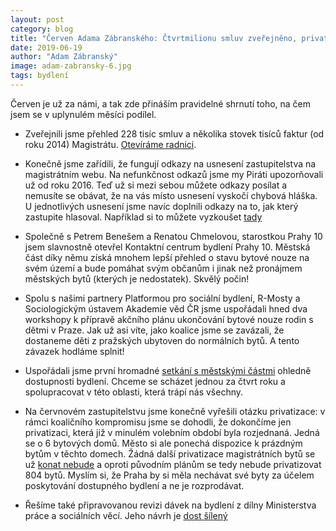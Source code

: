 ```yaml
---
layout: post
category: blog
title: "Červen Adama Zábranského: Čtvrtmilionu smluv zveřejněno, privatizace dokončeny a centrum bydlení na Praze 10 otevřeno"
date: 2019-06-19
author: "Adam Zábranský"
image: adam-zabransky-6.jpg
tags: bydlení
---
```


Červen je už za námi, a tak zde přináším pravidelné shrnutí toho, na čem jsem se v uplynulém měsíci podílel.

- Zveřejnili jsme přehled 228 tisíc smluv a několika stovek tisíců faktur (od roku 2014) Magistrátu. [Otevíráme radnici](http://www.praha.eu/jnp/cz/o_meste/magistrat/tiskovy_servis/tiskove_zpravy/praha_zverejnuje_evidenci_smluv_a_faktur.html). 

- Konečně jsme zařídili, že fungují odkazy na usnesení zastupitelstva na magistrátním webu. Na nefunkčnost odkazů jsme my Piráti upozorňovali už od roku 2016. Teď už si mezi sebou můžete odkazy posílat a nemusíte se obávat, že na vás místo usnesení vyskočí chybová hláška. U jednotlivých usnesení jsme navíc doplnili odkazy na to, jak který zastupite hlasoval. Například si to můžete vyzkoušet [tady](http://zastupitelstvo.praha.eu/ina/tedusndetail.aspx?par=252034093101096057047034111101096057044034108101096057045034105101096057045&id=558934)

- Společně s Petrem Benešem a Renatou Chmelovou, starostkou Prahy 10 jsem slavnostně otevřel Kontaktní centrum bydlení Prahy 10. Městská část díky němu získá mnohem lepší přehled o stavu bytové nouze na svém území a bude pomáhat svým občanům i jinak než pronájmem městských bytů (kterých je nedostatek). Skvělý počin!

- Spolu s našimi partnery Platformou pro sociální bydlení, R-Mosty a Sociologickým ústavem Akademie věd ČR jsme uspořádali hned dva workshopy k přípravě akčního plánu ukončování bytové nouze rodin s dětmi v Praze. Jak už asi víte, jako koalice jsme se zavázali, že dostaneme děti z pražských ubytoven do normálních bytů. A tento závazek hodláme splnit!

- Uspořádali jsme první hromadné [setkání s městskými částmi](https://praha.pirati.cz/magistrat-zahajil-koordinaci-cinnosti-k-dostupnosti-bydleni.html) ohledně dostupnosti bydlení. Chceme se scházet jednou za čtvrt roku a spolupracovat v této oblasti, která trápí nás všechny.

- Na červnovém zastupitelstvu jsme konečně vyřešili otázku privatizace: v rámci koaličního kompromisu jsme se dohodli, že dokončíme jen privatizaci, která již v minulém volebním období byla rozjednaná. Jedná se o 6 bytových domů. Město si ale ponechá dispozice k prázdným bytům v těchto domech. Žádná další privatizace magistrátních bytů se už [konat nebude](https://praha.pirati.cz/praha-jiz-nebude-provadet-privatizace.html) a oproti původním plánům se tedy nebude privatizovat 804 bytů. Myslím si, že Praha by si měla nechávat své byty za účelem poskytování dostupného bydlení a ne je rozprodávat.

- Řešíme také připravovanou revizi dávek na bydlení z dílny Ministerstva práce a sociálních věcí. Jeho návrh je [dost šílený](http://www.praha.eu/jnp/cz/o_meste/magistrat/tiskovy_servis/tiskove_zpravy/vedeni_prahy_zasadne_nesouhlasi_s.html?)
